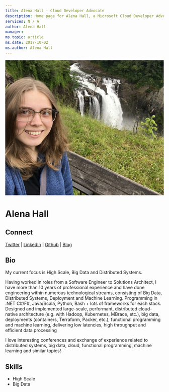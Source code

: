 ```yaml
---
title: Alena Hall - Cloud Developer Advocate
description: Home page for Alena Hall, a Microsoft Cloud Developer Advocate
services: N / A
author: Alena Hall
manager: 
ms.topic: article
ms.date: 2017-10-02
ms.author: Alena Hall
---
```


![Image of Alena Hall](media/profiles/alena-hall.png)

# Alena Hall



## Connect
[Twitter](https://twitter.com/lenadroid) | [LinkedIn](https://www.linkedin.com/in/alenadzenisenka/) | [Github](https://github.com/lenadroid) | [Blog](http://lenadroid.github.io/posts.html)

## Bio

My current focus is High Scale, Big Data and Distributed Systems.

Having worked in roles from a Software Engineer to Solutions Architect, I have more than 10 years of professional experience and have done engineering within numerous technological streams, consisting of Big Data, Distributed Systems, Deployment and Machine Learning. Programming in .NET C#/F#, Java/Scala, Python, Bash + lots of frameworks for each stack. Designed and implemented large-scale, performant, distributed cloud-native architecture (e.g. with Hadoop, Kubernetes, MBrace, etc.), big data, deployments (containers, Terraform, Packer, etc.), functional programming and machine learning, delivering low latencies, high throughput and efficient data processing

I love interesting conferences and exchange of experience related to distributed systems, big data, cloud, functional programming, machine learning and similar topics!

## Skills

* High Scale
* Big Data
